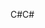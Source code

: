 <span data-ttu-id="6a819-101">C#</span><span class="sxs-lookup"><span data-stu-id="6a819-101">C#</span></span>
